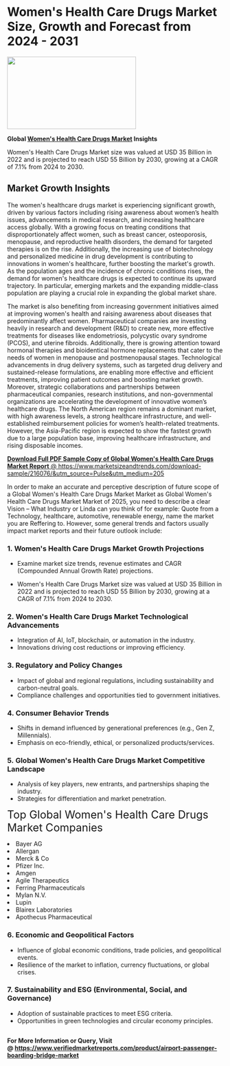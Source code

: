<H1>Women's Health Care Drugs Market Size, Growth and Forecast from 2024 - 2031</H1><img class="aligncenter size-medium wp-image-584254" src="https://thirdeyenews.in/wp-content/uploads/2024/09/Global-Market-Research-300x168.jpeg" alt="" width="300" height="168" /><p><strong>Global&nbsp;<a href="https://www.marketsizeandtrends.com/download-sample/216076/&amp;utm_source=Pulse&amp;utm_medium=205">Women's Health Care Drugs Market</a> Insights</strong></p><p>Women's Health Care Drugs Market size was valued at USD 35 Billion in 2022 and is projected to reach USD 55 Billion by 2030, growing at a CAGR of 7.1% from 2024 to 2030.</p><p><h2>Market Growth Insights</h2> <p>The women's healthcare drugs market is experiencing significant growth, driven by various factors including rising awareness about women’s health issues, advancements in medical research, and increasing healthcare access globally. With a growing focus on treating conditions that disproportionately affect women, such as breast cancer, osteoporosis, menopause, and reproductive health disorders, the demand for targeted therapies is on the rise. Additionally, the increasing use of biotechnology and personalized medicine in drug development is contributing to innovations in women's healthcare, further boosting the market's growth. As the population ages and the incidence of chronic conditions rises, the demand for women's healthcare drugs is expected to continue its upward trajectory. In particular, emerging markets and the expanding middle-class population are playing a crucial role in expanding the global market share. <a href="#"></a></p> <p>The market is also benefiting from increasing government initiatives aimed at improving women's health and raising awareness about diseases that predominantly affect women. Pharmaceutical companies are investing heavily in research and development (R&D) to create new, more effective treatments for diseases like endometriosis, polycystic ovary syndrome (PCOS), and uterine fibroids. Additionally, there is growing attention toward hormonal therapies and bioidentical hormone replacements that cater to the needs of women in menopause and postmenopausal stages. Technological advancements in drug delivery systems, such as targeted drug delivery and sustained-release formulations, are enabling more effective and efficient treatments, improving patient outcomes and boosting market growth. Moreover, strategic collaborations and partnerships between pharmaceutical companies, research institutions, and non-governmental organizations are accelerating the development of innovative women’s healthcare drugs. The North American region remains a dominant market, with high awareness levels, a strong healthcare infrastructure, and well-established reimbursement policies for women’s health-related treatments. However, the Asia-Pacific region is expected to show the fastest growth due to a large population base, improving healthcare infrastructure, and rising disposable incomes. <p><a href="#"></p><p><span class=""><strong>Download Full PDF Sample Copy of Global Women's Health Care Drugs Market Report</strong> @ <a href="https://www.marketsizeandtrends.com/download-sample/216076/&amp;utm_source=Pulse&amp;utm_medium=205" target="_blank">https://www.marketsizeandtrends.com/download-sample/216076/&amp;utm_source=Pulse&amp;utm_medium=205</a></span></p><p>In order to make an accurate and perceptive description of future scope of a Global&nbsp;Women's Health Care Drugs Market Market as Global&nbsp;Women's Health Care Drugs Market Market of 2025, you need to describe a clear Vision &ndash; What Industry or Linda can you think of for example: Quote from a Technology, healthcare, automotive, renewable energy, name the market you are Reffering to. However, some general trends and factors usually impact market reports and their future outlook include:</p><h3>1.&nbsp;<strong>Women's Health Care Drugs Market Growth Projections</strong></h3><ul><li>Examine market size trends, revenue estimates and CAGR (Compounded Annual Growth Rate) projections.</li><li><p>Women's Health Care Drugs Market size was valued at USD 35 Billion in 2022 and is projected to reach USD 55 Billion by 2030, growing at a CAGR of 7.1% from 2024 to 2030.</p></li></ul><h3>2.&nbsp;<strong>Women's Health Care Drugs Market Technological Advancements</strong></h3><ul><li>Integration of AI, IoT, blockchain, or automation in the industry.</li><li>Innovations driving cost reductions or improving efficiency.</li></ul><h3>3.&nbsp;<strong>Regulatory and Policy Changes</strong></h3><ul><li>Impact of global and regional regulations, including sustainability and carbon-neutral goals.</li><li>Compliance challenges and opportunities tied to government initiatives.</li></ul><h3>4.&nbsp;<strong>Consumer Behavior Trends</strong></h3><ul><li>Shifts in demand influenced by generational preferences (e.g., Gen Z, Millennials).</li><li>Emphasis on eco-friendly, ethical, or personalized products/services.</li></ul><h3>5.&nbsp;<strong>Global Women's Health Care Drugs Market Competitive Landscape</strong></h3><ul><li>Analysis of key players, new entrants, and partnerships shaping the industry.</li><li>Strategies for differentiation and market penetration.</li></ul><p data-pm-slice="1 1 []"><span style="color: inherit; font-family: inherit; font-size: 25px;">Top Global Women's Health Care Drugs Market Companies</span></p><div class="" data-test-id=""><p><li>Bayer AG</li><li> Allergan</li><li> Merck & Co</li><li> Pfizer Inc.</li><li> Amgen</li><li> Agile Therapeutics</li><li> Ferring Pharmaceuticals</li><li> Mylan N.V.</li><li> Lupin</li><li> Blairex Laboratories</li><li> Apothecus Pharmaceutical</li></p></div><h3>6.&nbsp;<strong>Economic and Geopolitical Factors</strong></h3><ul><li>Influence of global economic conditions, trade policies, and geopolitical events.</li><li>Resilience of the market to inflation, currency fluctuations, or global crises.</li></ul><h3>7.&nbsp;<strong>Sustainability and ESG (Environmental, Social, and Governance)</strong></h3><ul><li>Adoption of sustainable practices to meet ESG criteria.</li><li>Opportunities in green technologies and circular economy principles.</li></ul><h2><strong style="font-size: 14px;">For More Information or Query, Visit @&nbsp;</strong><a style="background-color: #ffffff; font-size: 14px;" href="https://www.marketsizeandtrends.com/report/women-s-health-care-drugs-market/" target="_blank">https://www.verifiedmarketreports.com/product/airport-passenger-boarding-bridge-market</a></h2>
